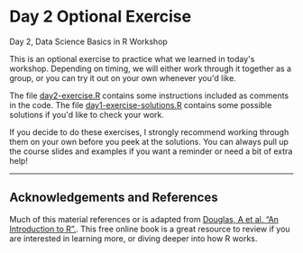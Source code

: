 Day 2 Optional Exercise
================
Day 2, Data Science Basics in R Workshop

This is an optional exercise to practice what we learned in today's workshop. 
Depending on timing, we will either work through it together as a group, or you can try it out on your own whenever you'd like.

The file [day2-exercise.R](https://github.com/seaneff/data-science-basics-2023/tree/main/day2/optional-exercise/day2-exercise.R) contains some instructions included as comments in the code. The file [day1-exercise-solutions.R](https://github.com/seaneff/data-science-basics-2023/tree/main/day2/optional-exercise/day2-exercise-solutions.R) contains some possible solutions if you'd like to check your work.

If you decide to do these exercises, I strongly recommend working through them on your own before you peek at the solutions. You can always pull up the course slides and examples if you want a reminder or need a bit of extra help!  

------------------------------------------------------------------------

## Acknowledgements and References

Much of this material references or is adapted from [Douglas, A et al. “An Introduction to R”.](https://intro2r.com/). This free online book is a great resource to review if you are interested in learning more, or diving deeper into how R works.